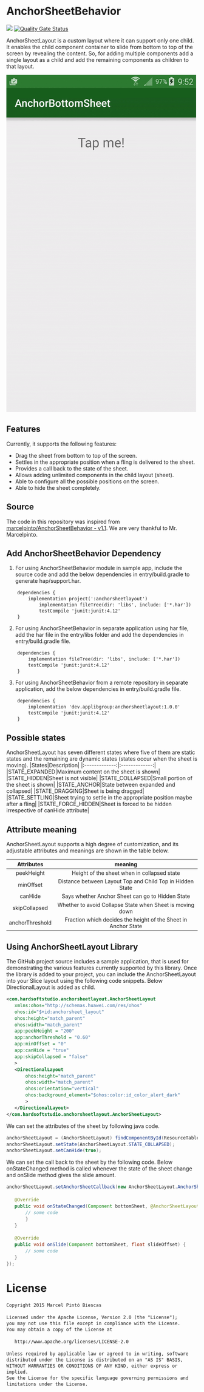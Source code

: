 # AnchorSheetBehavior
[![](https://jitpack.io/v/skimarxall/AnchorSheetBehavior.svg)](https://jitpack.io/#skimarxall/AnchorSheetBehavior)
[![Quality Gate Status](https://sonarcloud.io/api/project_badges/measure?project=applibgroup_AnchorSheetBehavior&metric=alert_status)](https://sonarcloud.io/dashboard?id=applibgroup_AnchorSheetBehavior)

AnchorSheetLayout is a custom layout where it can support only one child. It enables the child component container to slide from bottom to top of the screen by revealing the content. So, for adding multiple components add a single layout as a child and add the remaining components as children to that layout.

![](anchorsheetbehavior_demo.gif.gif)

## Features
Currently, it supports the following features:
* Drag the sheet from bottom to top of the screen.
* Settles in the appropriate position when a fling is delivered to the sheet.
* Provides a call back to the state of the sheet.
* Allows adding unlimited components in the child layout (sheet).
* Able to configure all the possible positions on the screen.
* Able to hide the sheet completely.

## Source
The code in this repository was inspired from [marcelpinto/AnchorSheetBehavior - v1.1](https://github.com/marcelpinto/AnchorSheetBehavior). 
We are very thankful to Mr. Marcelpinto.

## Add AnchorSheetBehavior Dependency
1. For using AnchorSheetBehavior module in sample app, include the source code and add the below dependencies in entry/build.gradle to generate hap/support.har.
```
	dependencies {
		implementation project(':anchorsheetlayout')
        	implementation fileTree(dir: 'libs', include: ['*.har'])
        	testCompile 'junit:junit:4.12'
	}
```
2. For using AnchorSheetBehavior in separate application using har file, add the har file in the entry/libs folder and add the dependencies in entry/build.gradle file.
```
	dependencies {
		implementation fileTree(dir: 'libs', include: ['*.har'])
		testCompile 'junit:junit:4.12'
	}

```
3. For using AnchorSheetBehavior from a remote repository in separate application, add the below dependencies in entry/build.gradle file.
```
	dependencies {
		implementation 'dev.applibgroup:anchorsheetlayout:1.0.0'
		testCompile 'junit:junit:4.12'
	}
```

## Possible states
AnchorSheetLayout has seven different states where five of them are static states and the remaining are dynamic states (states occur when the sheet is moving).
|States|Description|
|:-------------:|:-------------:|
|STATE_EXPANDED|Maximum content on the sheet is shown|
|STATE_HIDDEN|Sheet is not visible|
|STATE_COLLAPSED|Small portion of the sheet is shown|
|STATE_ANCHOR|State between expanded and collapsed|
|STATE_DRAGGING|Sheet is being dragged|
|STATE_SETTLING|Sheet trying to settle in the appropriate position maybe after a fling|
|STATE_FORCE_HIDDEN|Sheet is forced to be hidden irrespective of canHide attribute|

## Attribute meaning
AnchorSheetLayout supports a high degree of customization, and its adjustable attributes and meanings are shown in the table below.

|Attributes  | meaning |
|:-------------:|:-------------:|
|peekHeight|Height of the sheet when in collapsed state|
|minOffset|Distance between Layout Top and Child Top in Hidden State|
|canHide|Says whether Anchor Sheet can go to Hidden State|
|skipCollapsed|Whether to avoid Collapse State when Sheet is moving down|
|anchorThreshold|Fraction which decides the height of the Sheet in Anchor State|


## Using AnchorSheetLayout Library
The GitHub project source includes a sample application, that is used for demonstrating the various features currently supported by this library. Once the library is added to your project, you can include the AnchorSheetLayout into your Slice layout using the following code snippets.
Below DirectionalLayout is added as child.
```xml
<com.hardsoftstudio.anchorsheetlayout.AnchorSheetLayout
   xmlns:ohos="http://schemas.huawei.com/res/ohos"
   ohos:id="$+id:anchorsheet_layout"
   ohos:height="match_parent"
   ohos:width="match_parent"
   app:peekHeight = "200"
   app:anchorThreshold = "0.60"
   app:minOffset = "0"
   app:canHide = "true"
   app:skipCollapsed = "false"
   >
   <DirectionalLayout
       ohos:height="match_parent"
       ohos:width="match_parent"
       ohos:orientation="vertical"
       ohos:background_element="$ohos:color:id_color_alert_dark"
       >
   </DirectionalLayout>
</com.hardsoftstudio.anchorsheetlayout.AnchorSheetLayout>
```
We can set the attributes of the sheet by following java code.
```java
anchorSheetLayout = (AnchorSheetLayout) findComponentById(ResourceTable.Id_anchorsheet_layout);
anchorSheetLayout.setState(AnchorSheetLayout.STATE_COLLAPSED);
anchorSheetLayout.setCanHide(true);
```
We can set the call back to the sheet by the following code. Below onStateChanged method is called whenever the state of the sheet change and onSlide method gives the slide amount.

```java
anchorSheetLayout.setAnchorSheetCallback(new AnchorSheetLayout.AnchorSheetCallback() {
   
   @Override
   public void onStateChanged(Component bottomSheet, @AnchorSheetLayout.State int newState) {
       // some code
       }
   }

   @Override
   public void onSlide(Component bottomSheet, float slideOffset) {
       // some code
   }
});
```

License
=======

    Copyright 2015 Marcel Pintó Biescas

    Licensed under the Apache License, Version 2.0 (the "License");
    you may not use this file except in compliance with the License.
    You may obtain a copy of the License at

       http://www.apache.org/licenses/LICENSE-2.0

    Unless required by applicable law or agreed to in writing, software
    distributed under the License is distributed on an "AS IS" BASIS,
    WITHOUT WARRANTIES OR CONDITIONS OF ANY KIND, either express or implied.
    See the License for the specific language governing permissions and
    limitations under the License.
